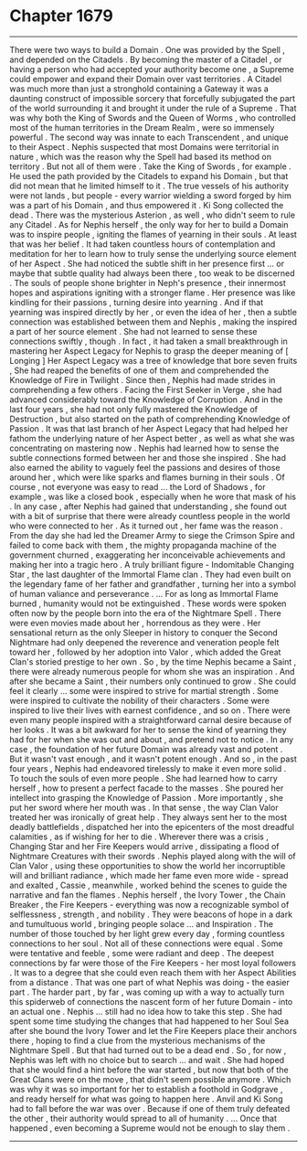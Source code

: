 
# Chapter 1679


---

There were two ways to build a Domain .
One was provided by the Spell , and depended on the Citadels .
By becoming the master of a Citadel , or having a person who had accepted your authority become one , a Supreme could empower and expand their Domain over vast territories . A Citadel was much more than just a stronghold containing a Gateway it was a daunting construct of impossible sorcery that forcefully subjugated the part of the world surrounding it and brought it under the rule of a Supreme .
That was why both the King of Swords and the Queen of Worms , who controlled most of the human territories in the Dream Realm , were so immensely powerful .
The second way was innate to each Transcendent , and unique to their Aspect .
Nephis suspected that most Domains were territorial in nature , which was the reason why the Spell had based its method on territory .
But not all of them were .
Take the King of Swords , for example . He used the path provided by the Citadels to expand his Domain , but that did not mean that he limited himself to it . The true vessels of his authority were not lands , but people - every warrior wielding a sword forged by him was a part of his Domain , and thus empowered it .
Ki Song collected the dead . There was the mysterious Asterion , as well , who didn't seem to rule any Citadel .
As for Nephis herself , the only way for her to build a Domain was to inspire people , igniting the flames of yearning in their souls . At least that was her belief .
It had taken countless hours of contemplation and meditation for her to learn how to truly sense the underlying source element of her Aspect . She had noticed the subtle shift in her presence first ... or maybe that subtle quality had always been there , too weak to be discerned .
The souls of people shone brighter in Neph's presence , their innermost hopes and aspirations igniting with a stronger flame . Her presence was like kindling for their passions , turning desire into yearning .
And if that yearning was inspired directly by her , or even the idea of her , then a subtle connection was established between them and Nephis , making the inspired a part of her source element .
She had not learned to sense these connections swiftly , though . In fact , it had taken a small breakthrough in mastering her Aspect Legacy for Nephis to grasp the deeper meaning of [ Longing ]
Her Aspect Legacy was a tree of knowledge that bore seven fruits , She had reaped the benefits of one of them and comprehended the Knowledge of Fire in Twilight .
Since then , Nephis had made strides in comprehending a few others .
Facing the First Seeker in Verge , she had advanced considerably toward the Knowledge of Corruption . And in the last four years , she had not only fully mastered the Knowledge of Destruction , but also started on the path of comprehending Knowledge of Passion .
It was that last branch of her Aspect Legacy that had helped her fathom the underlying nature of her Aspect better , as well as what she was concentrating on mastering now .
Nephis had learned how to sense the subtle connections formed between her and those she inspired . She had also earned the ability to vaguely feel the passions and desires of those around her , which were like sparks and flames burning in their souls .
Of course , not everyone was easy to read ... the Lord of Shadows , for example , was like a closed book , especially when he wore that mask of his .
In any case , after Nephis had gained that understanding , she found out with a bit of surprise that there were already countless people in the world who were connected to her .
As it turned out , her fame was the reason . From the day she had led the Dreamer Army to siege the Crimson Spire and failed to come back with them , the mighty propaganda machine of the government churned , exaggerating her inconceivable achievements and making her into a tragic hero . A truly brilliant figure - Indomitable Changing Star , the last daughter of the Immortal Flame clan .
They had even built on the legendary fame of her father and grandfather , turning her into a symbol of human valiance and perseverance .
... For as long as Immortal Flame burned , humanity would not be extinguished . These words were spoken often now by the people born into the era of the Nightmare Spell .
There were even movies made about her , horrendous as they were .
Her sensational return as the only Sleeper in history to conquer the Second Nightmare had only deepened the reverence and veneration people felt toward her , followed by her adoption into Valor , which added the Great Clan's storied prestige to her own .
So , by the time Nephis became a Saint , there were already numerous people for whom she was an inspiration .
And after she became a Saint , their numbers only continued to grow . She could feel it clearly ... some were inspired to strive for martial strength . Some were inspired to cultivate the nobility of their characters . Some were inspired to live their lives with earnest confidence , and so on .
There were even many people inspired with a straightforward carnal desire because of her looks . It was a bit awkward for her to sense the kind of yearning they had for her when she was out and about , and pretend not to notice .
In any case , the foundation of her future Domain was already vast and potent .
But it wasn't vast enough , and it wasn't potent enough .
And so , in the past four years , Nephis had endeavored tirelessly to make it even more solid .
To touch the souls of even more people . She had learned how to carry herself , how to present a perfect facade to the masses . She poured her intellect into grasping the Knowledge of Passion .
More importantly , she put her sword where her mouth was .
In that sense , the way Clan Valor treated her was ironically of great help . They always sent her to the most deadly battlefields , dispatched her into the epicenters of the most dreadful calamities , as if wishing for her to die . Wherever there was a crisis , Changing Star and her Fire Keepers would arrive , dissipating a flood of Nightmare Creatures with their swords .
Nephis played along with the will of Clan Valor ,
using these opportunities to show the world her
incorruptible will and brilliant radiance , which
made her fame even more wide - spread and
exalted , Cassie , meanwhile , worked behind the
scenes to guide the narrative and fan the flames .
Nephis herself , the Ivory Tower , the Chain Breaker , the Fire Keepers - everything was now a recognizable symbol of selflessness , strength , and nobility . They were beacons of hope in a dark and tumultuous world , bringing people solace ... and Inspiration .
The number of those touched by her light grew every day , forming countless connections to her soul . Not all of these connections were equal . Some were tentative and feeble , some were radiant and deep . The deepest connections by far were those of the Fire Keepers - her most loyal followers . It was to a degree that she could even reach them with her Aspect Abilities from a distance .
That was one part of what Nephis was doing - the easier part .
The harder part , by far , was coming up with a way to actually turn this spiderweb of connections the nascent form of her future Domain - into an actual one .
Nephis ... still had no idea how to take this step . She had spent some time studying the changes that had happened to her Soul Sea after she bound the Ivory Tower and let the Fire Keepers place their anchors there , hoping to find a clue from the mysterious mechanisms of the Nightmare Spell . But that had turned out to be a dead end .
So , for now , Nephis was left with no choice but to search ... and wait .
She had hoped that she would find a hint before the war started , but now that both of the Great Clans were on the move , that didn't seem possible anymore .
Which was why it was so important for her to establish a foothold in Godgrave , and ready herself for what was going to happen here .
Anvil and Ki Song had to fall before the war was over .
Because if one of them truly defeated the other , their authority would spread to all of humanity .
... Once that happened , even becoming a Supreme would not be enough to slay them .

---

